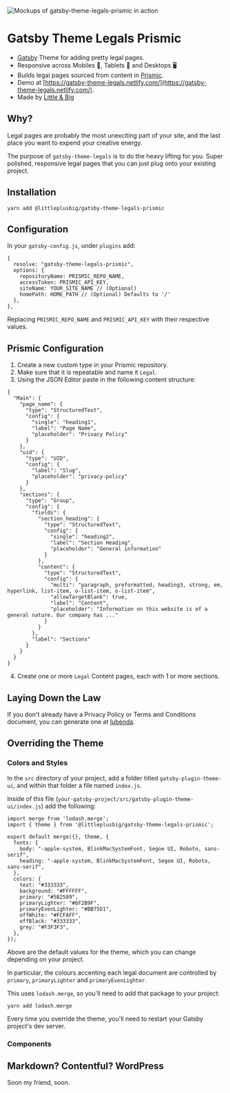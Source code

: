 ![Mockups of gatsby-theme-legals-prismic in action](https://raw.githubusercontent.com/AllanPooley/gatsby-theme-legals-demo/master/src/assets/images/gatsby-theme-legals-prismic-mockup.jpg)

# Gatsby Theme Legals Prismic

- [Gatsby](https://gatsbyjs.org) Theme for adding pretty legal pages.
- Responsive across Mobiles 📱, Tablets 💊 and Desktops 🖥️
- Builds legal pages sourced from content in [Prismic](https://prismic.io/).
- Demo at [https://gatsby-theme-legals.netlify.com/](https://gatsby-theme-legals.netlify.com/).
- Made by [Little & Big](https://www.littleandbig.com.au/)

## Why?

Legal pages are probably the most unexciting part of your site, and the last place you want to expend your creative energy.

The purpose of `gatsby-theme-legals` is to do the heavy lifting for you. Super polished, responsive legal pages that you can just plug onto your existing project.

## Installation

```
yarn add @littleplusbig/gatsby-theme-legals-prismic
```

## Configuration

In your `gatsby-config.js`, under `plugins` add:

```
{
  resolve: "gatsby-theme-legals-prismic",
  options: {
    repositoryName: PRISMIC_REPO_NAME,
    accessToken: PRISMIC_API_KEY,
    siteName: YOUR_SITE_NAME // (Optional)
    homePath: HOME_PATH // (Optional) Defaults to '/'
  },
},
```

Replacing `PRISMIC_REPO_NAME` and `PRISMIC_API_KEY` with their respective values.

## Prismic Configuration

1. Create a new custom type in your Prismic repository.
2. Make sure that it is repeatable and name it `Legal`.
3. Using the JSON Editor paste in the following content structure:

```
{
  "Main": {
    "page_name": {
      "type": "StructuredText",
      "config": {
        "single": "heading1",
        "label": "Page Name",
        "placeholder": "Privacy Policy"
      }
    },
    "uid": {
      "type": "UID",
      "config": {
        "label": "Slug",
        "placeholder": "privacy-policy"
      }
    },
    "sections": {
      "type": "Group",
      "config": {
        "fields": {
          "section_heading": {
            "type": "StructuredText",
            "config": {
              "single": "heading2",
              "label": "Section Heading",
              "placeholder": "General information"
            }
          },
          "content": {
            "type": "StructuredText",
            "config": {
              "multi": "paragraph, preformatted, heading3, strong, em, hyperlink, list-item, o-list-item, o-list-item",
              "allowTargetBlank": true,
              "label": "Content",
              "placeholder": "Information on this website is of a general nature. Our company has ..."
            }
          }
        },
        "label": "Sections"
      }
    }
  }
}
```

4. Create one or more `Legal` Content pages, each with 1 or more sections.

## Laying Down the Law

If you don't already have a Privacy Policy or Terms and Conditions document, you can generate one at [Iubenda](https://www.iubenda.com/).

## Overriding the Theme

### Colors and Styles

In the `src` directory of your project, add a folder titled `gatsby-plugin-theme-ui`, and within that folder a file named `index.js`.

Inside of this file (`your-gatsby-project/src/gatsby-plugin-theme-ui/index.js`) add the following:

```
import merge from 'lodash.merge';
import { theme } from '@littleplusbig/gatsby-theme-legals-prismic';

export default merge({}, theme, {
  fonts: {
    body: "-apple-system, BlinkMacSystemFont, Segoe UI, Roboto, sans-serif",
    heading: "-apple-system, BlinkMacSystemFont, Segoe UI, Roboto, sans-serif",
  },
  colors: {
    text: "#333333",
    background: "#FFFFFF",
    primary: "#5B2589",
    primaryLighter: "#6F2B9F",
    primaryEvenLighter: "#BB75D1",
    offWhite: "#FCFAFF",
    offBlack: "#333333",
    grey: "#F3F3F3",
  },
});
```

Above are the default values for the theme, which you can change depending on your project.

In particular, the colours accenting each legal document are controlled by `primary`, `primaryLighter` and `primaryEvenLighter`.

This uses `lodash.merge`, so you'll need to add that package to your project:

```
yarn add lodash.merge
```

Every time you override the theme, you'll need to restart your Gatsby project's dev server.

### Components


## Markdown? Contentful? WordPress

Soon my friend, soon.
